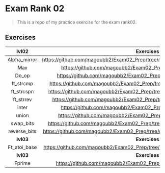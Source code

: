 # Exam Rank 02
>This is a repo of my practice exercise for the exam rank02.

## Exercises
|   **lvl02**  |                                     **Exercises**                                   |
|:------------:|:-----------------------------------------------------------------------------------:|
| Alpha_mirror |https://github.com/magoubb2/Exam02_Prep/tree/master/lvl02/alpha_mirror/alpha_mirror.c|
|     Max      |         https://github.com/magoubb2/Exam02_Prep/tree/master/lvl02/max/max.c         |
|     Do_op    |       https://github.com/magoubb2/Exam02_Prep/tree/master/lvl02/do_op/do_op.c       |
|  ft_strcmp   |  https://github.com/magoubb2/Exam02_Prep/tree/master/lvl02/ft_strcmp/ft_strcmp.c    |
|  ft_strcspn  |  https://github.com/magoubb2/Exam02_Prep/tree/master/lvl02/ft_strcspn/ft_strcspn.c  |
|  ft_strrev   |   https://github.com/magoubb2/Exam02_Prep/tree/master/lvl02/ft_strrev/ft_strrev.c   |
|    inter     |       https://github.com/magoubb2/Exam02_Prep/tree/master/lvl02/inter/inter.c       |
|    union     |       https://github.com/magoubb2/Exam02_Prep/tree/master/lvl02/union/union.c       |
|   swap_bits  |   https://github.com/magoubb2/Exam02_Prep/tree/master/lvl02/swap_bits/swap_bits.c   |
| reverse_bits |https://github.com/magoubb2/Exam02_Prep/tree/master/lvl02/reverse_bits/reverse_bits.c|
|   **lvl03**  |                                     **Exercises**                                   |
| Ft_atoi_base |https://github.com/magoubb2/Exam02_Prep/tree/master/lvl03/ft_atoi_base/ft_atoi_base.c|
|   **lvl03**  |                                     **Exercises**                                   |
|    Fprime    |      https://github.com/magoubb2/Exam02_Prep/tree/master/lvl04/fprime/fprime.c      |
